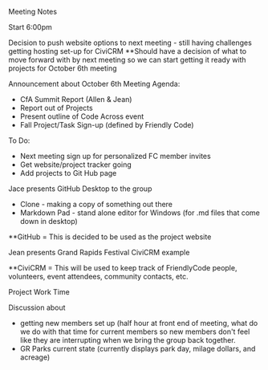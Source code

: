 Meeting Notes

Start 6:00pm

Decision to push website options to next meeting - still having challenges getting hosting set-up for CiviCRM
**Should have a decision of what to move forward with by next meeting so we can start getting it ready with projects for October 6th meeting

Announcement about October 6th Meeting
Agenda:
- CfA Summit Report (Allen & Jean)
- Report out of Projects
- Present outline of Code Across event
- Fall Project/Task Sign-up (defined by Friendly Code)

To Do:
- Next meeting sign up for personalized FC member invites
- Get website/project tracker going
- Add projects to Git Hub page

Jace presents GitHub Desktop to the group
  - Clone - making a copy of something out there
  - Markdown Pad - stand alone editor for Windows (for .md files that come down in desktop)
  
**GitHub = This is decided to be used as the project website

Jean presents Grand Rapids Festival CiviCRM example

**CiviCRM = This will be used to keep track of FriendlyCode people, volunteers, event attendees, community contacts, etc.

Project Work Time

Discussion about 
- getting new members set up (half hour at front end of meeting, what do we do with that time for current members so new members don't feel like they are interrupting when we bring the group back together.
- GR Parks current state (currently displays park day, milage dollars, and acreage)
